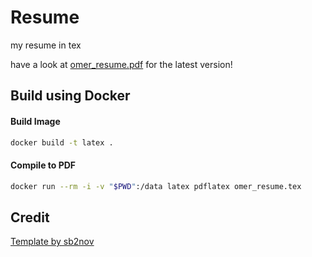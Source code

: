 # Resume
my resume in tex

have a look at [omer_resume.pdf](https://github.com/omerwyo/resume/blob/main/omer_resume_a.pdf) for the latest version!

## Build using Docker

#### Build Image
```sh
docker build -t latex .
```

#### Compile to PDF
```sh
docker run --rm -i -v "$PWD":/data latex pdflatex omer_resume.tex
```

## Credit

[Template by sb2nov](https://github.com/sb2nov/resume)
